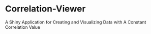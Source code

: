 # Correlation-Viewer
A Shiny Application for Creating and Visualizing Data with A Constant Correlation Value
